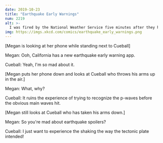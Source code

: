 ```yaml
---
date: 2019-10-23
title: "Earthquake Early Warnings"
num: 2219
alt: >-
  I was fired by the National Weather Service five minutes after they hired me for going into their code base and renaming all the tornado warnings to "tornado spoiler alerts."
img: https://imgs.xkcd.com/comics/earthquake_early_warnings.png
---
```

[Megan is looking at her phone while standing next to Cueball]

Megan: Ooh, California has a new earthquake early warning app.

Cueball: Yeah, I'm so mad about it.

[Megan puts her phone down and looks at Cueball who throws his arms up in the air.]

Megan: What, why?

Cueball: It ruins the experience of trying to recognize the p-waves before the obvious main waves hit.

[Megan still looks at Cueball who has taken his arms down.]

Megan: So you're mad about earthquake spoilers?

Cueball: I just want to experience the shaking the way the tectonic plate intended!